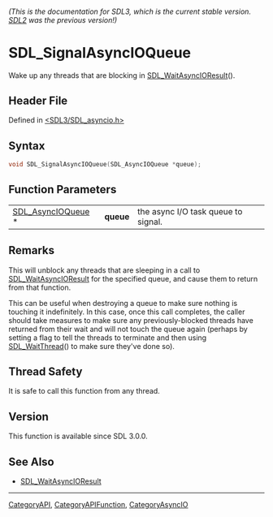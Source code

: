 ###### (This is the documentation for SDL3, which is the current stable version. [SDL2](https://wiki.libsdl.org/SDL2/) was the previous version!)
# SDL_SignalAsyncIOQueue

Wake up any threads that are blocking in [SDL_WaitAsyncIOResult](SDL_WaitAsyncIOResult)().

## Header File

Defined in [<SDL3/SDL_asyncio.h>](https://github.com/libsdl-org/SDL/blob/main/include/SDL3/SDL_asyncio.h)

## Syntax

```c
void SDL_SignalAsyncIOQueue(SDL_AsyncIOQueue *queue);
```

## Function Parameters

|                                        |           |                                     |
| -------------------------------------- | --------- | ----------------------------------- |
| [SDL_AsyncIOQueue](SDL_AsyncIOQueue) * | **queue** | the async I/O task queue to signal. |

## Remarks

This will unblock any threads that are sleeping in a call to
[SDL_WaitAsyncIOResult](SDL_WaitAsyncIOResult) for the specified queue, and
cause them to return from that function.

This can be useful when destroying a queue to make sure nothing is touching
it indefinitely. In this case, once this call completes, the caller should
take measures to make sure any previously-blocked threads have returned
from their wait and will not touch the queue again (perhaps by setting a
flag to tell the threads to terminate and then using
[SDL_WaitThread](SDL_WaitThread)() to make sure they've done so).

## Thread Safety

It is safe to call this function from any thread.

## Version

This function is available since SDL 3.0.0.

## See Also

- [SDL_WaitAsyncIOResult](SDL_WaitAsyncIOResult)

----
[CategoryAPI](CategoryAPI), [CategoryAPIFunction](CategoryAPIFunction), [CategoryAsyncIO](CategoryAsyncIO)

